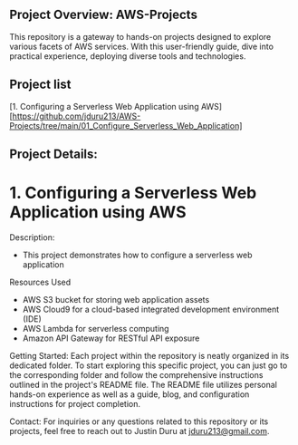 ## Project Overview: AWS-Projects
This repository is a gateway to hands-on projects designed to explore various facets of AWS services. With this user-friendly guide, dive into practical experience, deploying diverse tools and technologies.

## Project list 
[1. Configuring a Serverless Web Application using AWS][https://github.com/jduru213/AWS-Projects/tree/main/01_Configure_Serverless_Web_Application]

## Project Details:
# 1. Configuring a Serverless Web Application using AWS 
Description:
- This project demonstrates how to configure a serverless web application

 Resources Used  
- AWS S3 bucket for storing web application assets
- AWS Cloud9 for a cloud-based integrated development environment (IDE)
- AWS Lambda for serverless computing
- Amazon API Gateway for RESTful API exposure

Getting Started:
Each project within the repository is neatly organized in its dedicated folder. To start exploring this specific project, you can just go to the corresponding folder and follow the comprehensive instructions outlined in the project's README file. The README file utilizes personal hands-on experience as well as a guide, blog, and configuration instructions for project completion.

Contact:
For inquiries or any questions related to this repository or its projects, feel free to reach out to Justin Duru at jduru213@gmail.com.


